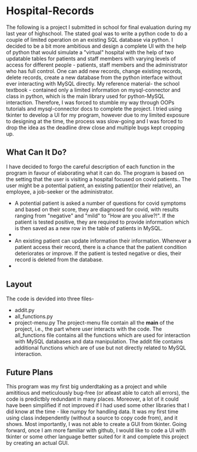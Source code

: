 # Hospital-Records
The following is a project I submitted in school for final evaluation during my last year of highschool. The stated goal was to write a python code to do a couple of limited operation on an existing SQL database via python.
I decided to be a bit more ambitious and design a complete UI with the help of python that would simulate a "virtual" hospital with the help of two updatable tables for patients and staff members with varying levels of access for different people - patients, staff members and the administrator who has full control.
One can add new records, change existing records, delete records, create a new database from the python interface without ever interacting with MySQL directly.
My reference material- the school textbook - contained only a limited information on mysql-connector and class in python, which is the main library used for python-MySQL interaction. Therefore, I was forced to stumble my way through OOPs tutorials and mysql-connector docs to complete the project.
I tried using tkinter to develop a UI for my program, however due to my limited exposure to designing at the time, the process was slow-going and I was forced to drop the idea as the deadline drew close and multiple bugs kept cropping up. 

## What Can It Do?
I have decided to forgo the careful description of each function in the program in favour of elaborating what it can do.
The program is based on the setting that the user is visiting a hospital focused on covid patients.. The user might be a potential patient, an existing patient(or their relative), an employee, a job-seeker or the administrator.
 - A potential patient is asked a number of questions for covid symptoms and based on their score, they are diagnosed for covid, with results ranging from "negative" and "mild" to "How are you alive?!". If the patient is tested positive, they are required to provide information which is then saved as a new row in the table of patients in MySQL.
 - 
 - An existing patient can update information their information. Whenever a patient access their record, there is a chance that the patient condition deteriorates or improve. If the patient is tested negative or dies, their record is deleted from the database.
 - 

## Layout
The code is devided into three files-
  * addit.py
  * all_functions.py
  * project-menu.py
The project-menu file contain all the __main__ of the project, i.e., the part where user interacts with the code. The all_functions file contains all the functions which are used for interaction with MySQL databases and data manipulation. The addit file contains additional functions which are of use but not directly related to MySQL interaction.

## Future Plans
This program was my first big underdtaking as a project and while amititious and meticulously bug-free (or atleast able to catch all errors), the code is predictbly redundant in many places. Moreover, a lot of it could have been simplified if not improved if I had used some other libraries that I did know at the time - like numpy for handling data.
It was my first time using class independently (without a source to copy code from), and it shows. Most importantly, I was not able to create a GUI from tkinter.
Going forward, once I am more familiar with github, I would like to code a UI with tkinter or some other language better suited for it and complete this project by creating an actual GUI.
